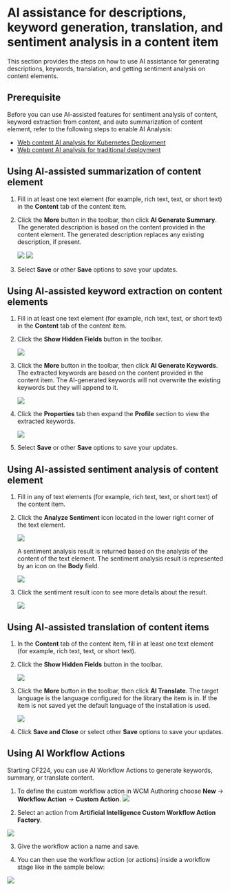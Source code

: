 # AI assistance for descriptions, keyword generation, translation, and sentiment analysis in a content item

This section provides the steps on how to use AI assistance for generating descriptions, keywords, translation, and getting sentiment analysis on content elements.

## Prerequisite

Before you can use AI-assisted features for sentiment analysis of content, keyword extraction from content, and auto summarization of content element, refer to the following steps to enable AI Analysis:

- [Web content AI analysis for Kubernetes Deployment](../../../../../get_started/plan_deployment/container_deployment/wcm_content_ai_analysis.md)
- [Web content AI analysis for traditional deployment](../../../../../get_started/plan_deployment/traditional_deployment/wcm_env/wcm_ai_analysis.md)

## Using AI-assisted summarization of content element

1. Fill in at least one text element (for example, rich text, text, or short text) in the **Content** tab of the content item.

2. Click the **More** button in the toolbar, then click **AI Generate Summary**. The generated description is based on the content provided in the content element. The generated description replaces any existing description, if present.

    ![](../../../../../assets/HCL_Authoring_Portlet_Generate_Description_Toolbar.png)
    ![](../../../../../assets/HCL_Authoring_Portlet_Generate_Description_GeneratedDescription.png)

3. Select **Save** or other **Save** options to save your updates.

## Using AI-assisted keyword extraction on content elements

1. Fill in at least one text element (for example, rich text, text, or short text) in the **Content** tab of the content item.

2. Click the **Show Hidden Fields** button in the toolbar.

    ![](../../../../../assets/HCL_Authoring_Portlet_Generate_Keywords_ShowHiddenFields.png)

3. Click the **More** button in the toolbar, then click **AI Generate Keywords**. The extracted keywords are based on the content provided in the content item. The AI-generated keywords will not overwrite the existing keywords but they will append to it.

    ![](../../../../../assets/HCL_Authoring_Portlet_Generate_Keywords_Toolbar.png)

4. Click the **Properties** tab then expand the **Profile** section to view the extracted keywords.

    ![](../../../../../assets/HCL_Authoring_Portlet_Generate_Keywords_GeneratedKeywords.png)

5. Select **Save** or other **Save** options to save your updates.

## Using AI-assisted sentiment analysis of content element

1. Fill in any of text elements (for example, rich text, text, or short text) of the content item.

2. Click the **Analyze Sentiment** icon located in the lower right corner of the text element. 

    ![](../../../../../assets/HCL_Authoring_Portlet_SentimentAnalysis_AnalyzeSentiment.png)
    
    A sentiment analysis result is returned based on the analysis of the content of the text element. The sentiment analysis result is represented by an icon on the **Body** field.
    
    ![](../../../../../assets/HCL_Authoring_Portlet_SentimentAnalysis_SentimentResult.png)

3. Click the sentiment result icon to see more details about the result.

    ![](../../../../../assets/HCL_Authoring_Portlet_SentimentAnalysis_SentimentPopover.png)

## Using AI-assisted translation of content items

1. In the **Content** tab of the content item, fill in at least one text element (for example, rich text, text, or short text).

2. Click the **Show Hidden Fields** button in the toolbar.

    ![](../../../../../assets/HCL_Authoring_Portlet_Generate_Keywords_ShowHiddenFields.png)

3. Click the **More** button in the toolbar, then click **AI Translate**. The target language is the language configured for the library the item is in. If the item is not saved yet the default language of the installation is used.

    ![](../../../../../assets/HCL_Authoring_Portlet_Translate_Toolbar.png)

5. Click **Save and Close** or select other **Save** options to save your updates.

## Using AI Workflow Actions

Starting CF224, you can use AI Workflow Actions to generate keywords, summary, or translate content.

1. To define the custom workflow action in WCM Authoring choose **New** -> **Workflow Action** -> **Custom Action**.
![](../../../../../assets/HCL_Authoring_Portlet_Custom_Action.png)

2. Select an action from **Artificial Intelligence Custom Workflow Action Factory**.

![](../../../../../assets/HCL_Authoring_Portlet_Custom_Action_Select.png)

3. Give the workflow action a name and save.

4. You can then use the workflow action (or actions) inside a workflow stage like in the sample below:

![](../../../../../assets/HCL_Authoring_Portlet_Custom_Workflow_Stage.png)

